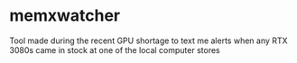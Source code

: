 # memxwatcher
Tool made during the recent GPU shortage to text me alerts when any RTX 3080s came in stock at one of the local computer stores
